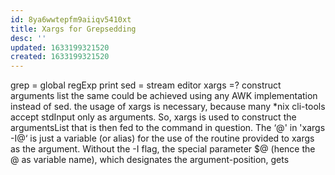 ```yaml
---
id: 8ya6wwtepfm9aiiqv5410xt
title: Xargs for Grepsedding
desc: ''
updated: 1633199321520
created: 1633199321520
---
```


grep = global regExp print
sed = stream editor
xargs =? construct arguments list
the same could be achieved using any AWK implementation instead of sed.
the usage of xargs is necessary, because many *nix cli-tools accept stdInput only as arguments. So, xargs is used to construct the argumentsList that is then fed to the command in question.
The ‘@' in 'xargs -I@‘ is just a variable (or alias) for the use of the routine provided to xargs as the argument.
Without the -I flag, the special parameter $@ (hence the @ as variable name), which designates the argument-position, gets
